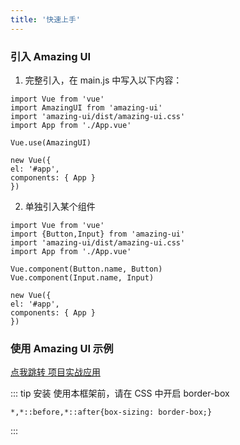 ```yaml
---
title: '快速上手'
---
```


### 引入 Amazing UI

1. 完整引入，在 main.js 中写入以下内容：

```
import Vue from 'vue'
import AmazingUI from 'amazing-ui'
import 'amazing-ui/dist/amazing-ui.css'
import App from './App.vue'

Vue.use(AmazingUI)

new Vue({
el: '#app',
components: { App }
})

```

2. 单独引入某个组件

```
import Vue from 'vue'
import {Button,Input} from 'amazing-ui'
import 'amazing-ui/dist/amazing-ui.css'
import App from './App.vue'

Vue.component(Button.name, Button)
Vue.component(Input.name, Input)

new Vue({
el: '#app',
components: { App }
})

```

### 使用 Amazing UI 示例

[点我跳转 项目实战应用](https://codesandbox.io/s/ojvvl27v6q)

::: tip
安装 使用本框架前，请在 CSS 中开启 border-box

```
*,*::before,*::after{box-sizing: border-box;}
```

:::
